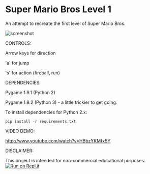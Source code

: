 Super Mario Bros Level 1
=============

An attempt to recreate the first level of Super Mario Bros.

![screenshot](https://raw.github.com/justinmeister/Mario-Level-1/master/screenshot.png)

CONTROLS: 

Arrow keys for direction

'a' for jump

's' for action (fireball, run)


DEPENDENCIES:

Pygame 1.9.1 (Python 2)

Pygame 1.9.2 (Python 3) - a little trickier to get going.

To install dependencies for Python 2.x:

	pip install -r requirements.txt

VIDEO DEMO:

http://www.youtube.com/watch?v=HBbzYKMfx5Y
   
DISCLAIMER:

This project is intended for non-commercial educational purposes.
[![Run on Repl.it](https://repl.it/badge/github/justinmeister/Mario-Level-1)](https://repl.it/github/justinmeister/Mario-Level-1)